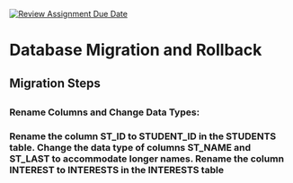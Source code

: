 [![Review Assignment Due Date](https://classroom.github.com/assets/deadline-readme-button-24ddc0f5d75046c5622901739e7c5dd533143b0c8e959d652212380cedb1ea36.svg)](https://classroom.github.com/a/JwSLLxUh)

<h1>Database Migration and Rollback</h1>
<h2>Migration Steps<h2>
<h3>Rename Columns and Change Data Types:<h3>
<p>
Rename the column <b>ST_ID</b> to <b>STUDENT_ID</b> in the <b>STUDENTS</b> table.
Change the data type of columns <b>ST_NAME</b> and <b>ST_LAST </b>to accommodate longer names.
Rename the column <b>INTEREST</b> to <b>INTERESTS</b> in the <b>INTERESTS </b> table
</p>
